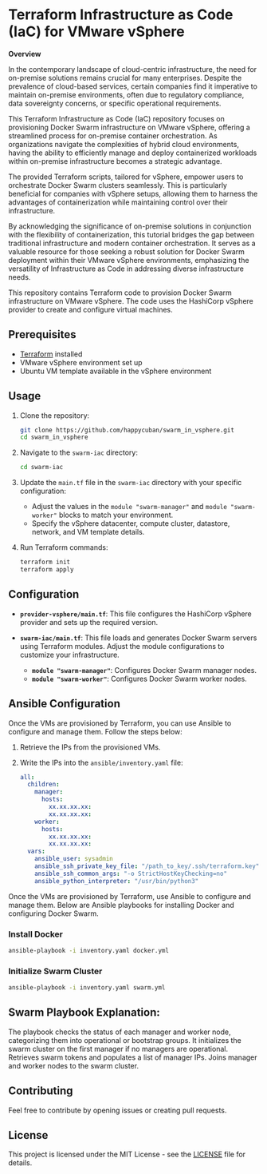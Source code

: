 # Terraform Infrastructure as Code (IaC) for VMware vSphere

**Overview**

In the contemporary landscape of cloud-centric infrastructure, the need for on-premise solutions remains crucial for many enterprises. Despite the prevalence of cloud-based services, certain companies find it imperative to maintain on-premise environments, often due to regulatory compliance, data sovereignty concerns, or specific operational requirements.

This Terraform Infrastructure as Code (IaC) repository focuses on provisioning Docker Swarm infrastructure on VMware vSphere, offering a streamlined process for on-premise container orchestration. As organizations navigate the complexities of hybrid cloud environments, having the ability to efficiently manage and deploy containerized workloads within on-premise infrastructure becomes a strategic advantage.

The provided Terraform scripts, tailored for vSphere, empower users to orchestrate Docker Swarm clusters seamlessly. This is particularly beneficial for companies with vSphere setups, allowing them to harness the advantages of containerization while maintaining control over their infrastructure.

By acknowledging the significance of on-premise solutions in conjunction with the flexibility of containerization, this tutorial bridges the gap between traditional infrastructure and modern container orchestration. It serves as a valuable resource for those seeking a robust solution for Docker Swarm deployment within their VMware vSphere environments, emphasizing the versatility of Infrastructure as Code in addressing diverse infrastructure needs.

This repository contains Terraform code to provision Docker Swarm infrastructure on VMware vSphere. The code uses the HashiCorp vSphere provider to create and configure virtual machines.

## Prerequisites

- [Terraform](https://www.terraform.io/) installed
- VMware vSphere environment set up
- Ubuntu VM template available in the vSphere environment

## Usage

1. Clone the repository:

   ```bash
   git clone https://github.com/happycuban/swarm_in_vsphere.git
   cd swarm_in_vsphere
   ```

2. Navigate to the `swarm-iac` directory:

    ```bash
    cd swarm-iac
    ```

3. Update the `main.tf` file in the `swarm-iac` directory with your specific configuration:

    - Adjust the values in the `module "swarm-manager"` and `module "swarm-worker"` blocks to match your environment.
    - Specify the vSphere datacenter, compute cluster, datastore, network, and VM template details.

4. Run Terraform commands:

    ```bash
    terraform init
    terraform apply
    ```

## Configuration

- **`provider-vsphere/main.tf`**: This file configures the HashiCorp vSphere provider and sets up the required version.

- **`swarm-iac/main.tf`**: This file loads and generates Docker Swarm servers using Terraform modules. Adjust the module configurations to customize your infrastructure.
    - **`module "swarm-manager"`**: Configures Docker Swarm manager nodes.
    - **`module "swarm-worker"`**: Configures Docker Swarm worker nodes.


## Ansible Configuration

Once the VMs are provisioned by Terraform, you can use Ansible to configure and manage them. Follow the steps below:

1. Retrieve the IPs from the provisioned VMs.

2. Write the IPs into the `ansible/inventory.yaml` file:

   ```yaml
   all:
     children:
       manager:
         hosts:
           xx.xx.xx.xx:
           xx.xx.xx.xx: 
       worker:
         hosts:
           xx.xx.xx.xx:
           xx.xx.xx.xx: 
     vars:
       ansible_user: sysadmin
       ansible_ssh_private_key_file: "/path_to_key/.ssh/terraform.key"
       ansible_ssh_common_args: "-o StrictHostKeyChecking=no"
       ansible_python_interpreter: "/usr/bin/python3"
   ```

Once the VMs are provisioned by Terraform, use Ansible to configure and manage them. Below are Ansible playbooks for installing Docker and configuring Docker Swarm.

### Install Docker

   ```bash
   ansible-playbook -i inventory.yaml docker.yml
   ```

### Initialize Swarm Cluster

   ```bash
   ansible-playbook -i inventory.yaml swarm.yml
   ```

## Swarm Playbook Explanation:

The playbook checks the status of each manager and worker node, categorizing them into operational or bootstrap groups.
It initializes the swarm cluster on the first manager if no managers are operational.
Retrieves swarm tokens and populates a list of manager IPs.
Joins manager and worker nodes to the swarm cluster.


## Contributing

Feel free to contribute by opening issues or creating pull requests.

## License

This project is licensed under the MIT License - see the [LICENSE](LICENSE) file for details.
